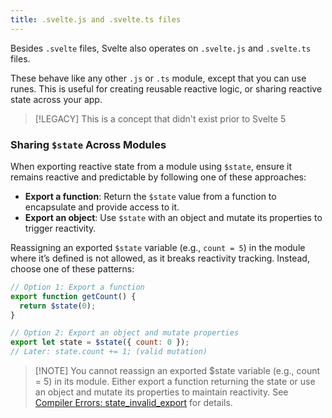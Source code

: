 ```yaml
---
title: .svelte.js and .svelte.ts files
---
```


Besides `.svelte` files, Svelte also operates on `.svelte.js` and `.svelte.ts` files.

These behave like any other `.js` or `.ts` module, except that you can use runes. This is useful for creating reusable reactive logic, or sharing reactive state across your app.

> [!LEGACY]
> This is a concept that didn't exist prior to Svelte 5

### Sharing `$state` Across Modules

When exporting reactive state from a module using `$state`, ensure it remains reactive and predictable by following one of these approaches:

- **Export a function**: Return the `$state` value from a function to encapsulate and provide access to it.
- **Export an object**: Use `$state` with an object and mutate its properties to trigger reactivity.

Reassigning an exported `$state` variable (e.g., `count = 5`) in the module where it’s defined is not allowed, as it breaks reactivity tracking. Instead, choose one of these patterns:

```javascript
// Option 1: Export a function
export function getCount() {
  return $state(0);
}

// Option 2: Export an object and mutate properties
export let state = $state({ count: 0 });
// Later: state.count += 1; (valid mutation)
```

> [!NOTE] You cannot reassign an exported $state variable (e.g., count = 5) in its module. Either export a function returning the state or use an object and mutate its properties to maintain reactivity. See [Compiler Errors: state_invalid_export](https://svelte.dev/docs/svelte/compiler-errors#state_invalid_export) for details.
